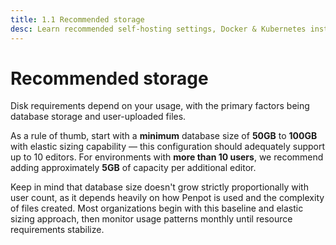 ```yaml
---
title: 1.1 Recommended storage
desc: Learn recommended self-hosting settings, Docker & Kubernetes installs, configuration, and troubleshooting tips in Penpot's technical guide.
---
```


# Recommended storage

Disk requirements depend on your usage, with the primary factors being database storage and user-uploaded files.

As a rule of thumb, start with a **minimum** database size of **50GB** to **100GB** with elastic sizing capability — this configuration should adequately support up to 10 editors. For environments with **more than 10 users**, we recommend adding approximately **5GB** of capacity per additional editor.

Keep in mind that database size doesn't grow strictly proportionally with user count, as it depends heavily on how Penpot is used and the complexity of files created. Most organizations begin with this baseline and elastic sizing approach, then monitor usage patterns monthly until resource requirements stabilize.
